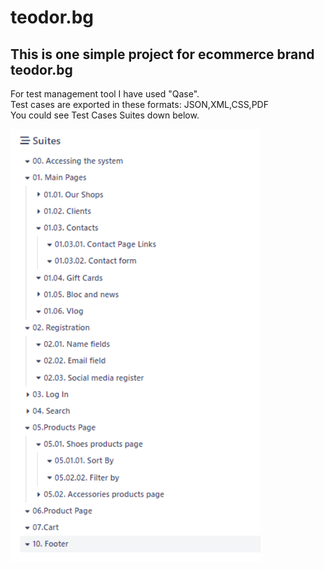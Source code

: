 # teodor.bg 

## This is one simple project for ecommerce brand teodor.bg

For test management tool I have used "Qase". <br>
Test cases are exported in these formats: JSON,XML,CSS,PDF<br>
You could see Test Cases Suites down below.

<div>
<img src="https://github.com/I-Milanov/Tests_For_teodor.bg/blob/master/Suits%20Structure.png" alt="Suite" width="400" /> 
  </div>
